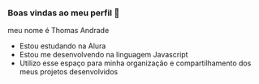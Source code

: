 ### Boas vindas ao meu perfil 🖤

  meu nome é Thomas Andrade 

- Estou estudando na Alura
- Estou me desenvolvendo na linguagem Javascript
- Utilizo esse espaço para minha organização e compartilhamento dos meus projetos desenvolvidos
  
